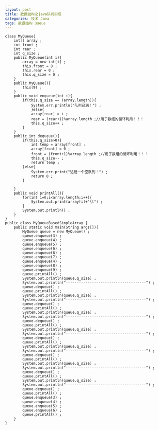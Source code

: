 ```yaml
---
layout: post
title: 数据结构之java队列实现
categories: 技术 Java
tags: 数据结构 Queue
---
```


	class MyQueue{
		int[] array ;
		int front ;
		int rear ;
		int q_size ;
		public MyQueue(int i){
			array = new int[i] ;
			this.front = 0 ;
			this.rear = 0 ;
			this.q_size = 0 ;
		}
		public MyQueue(){
			this(9) ;
		}
		public void enqueue(int i){
			if(this.q_size == (array.length)){
				System.err.println("队列已满！") ;
				}else{
				array[rear] = i ;
				rear = (rear+1)%array.length ;//用于数组的循环利用！！！
				this.q_size++ ;
			}
		}
		public int dequeue(){
			if(this.q_size>0){
				int temp = array[front] ;
				array[front] = 0 ;
				front = (front+1)%array.length ;//用于数组的循环利用！！！
				this.q_size-- ;
				return temp ;
			}else{
				System.err.print("这是一个空队列！") ;
				return 0 ;
			}
			
		}
		public void printAll(){
			for(int i=0;i<array.length;i++){
				System.out.print(array[i]+"\t") ;
			}
			System.out.println() ;
		}
	}
	public class MyQueueBasedSimpleArray {
		public static void main(String args[]){
			MyQueue queue = new MyQueue() ;
			queue.enqueue(3) ;
			queue.enqueue(4) ;
			queue.enqueue(5) ;
			queue.enqueue(6) ;
			queue.enqueue(6) ;
			queue.enqueue(7) ;
			queue.enqueue(4) ;
			queue.enqueue(8) ;
			queue.enqueue(9) ;
			queue.printAll() ;
			System.out.println(queue.q_size) ;
			System.out.println("-------------------------------------") ;
			queue.dequeue() ;
			queue.printAll() ;
			System.out.println(queue.q_size) ;
			System.out.println("-------------------------------------") ;
			queue.dequeue() ;
			queue.printAll() ;
			System.out.println(queue.q_size) ;
			System.out.println("-------------------------------------") ;
			queue.dequeue() ;
			queue.printAll() ;
			System.out.println(queue.q_size) ;
			System.out.println("-------------------------------------") ;
			queue.dequeue() ;
			queue.printAll() ;
			System.out.println(queue.q_size) ;
			System.out.println("-------------------------------------") ;
			queue.dequeue() ;
			queue.printAll() ;
			System.out.println(queue.q_size) ;
			System.out.println("-------------------------------------") ;
			queue.dequeue() ;
			queue.printAll() ;
			System.out.println(queue.q_size) ;
			System.out.println("-------------------------------------") ;
			queue.dequeue() ;
			queue.printAll() ;
			queue.enqueue(3) ;
			queue.enqueue(4) ;
			queue.enqueue(5) ;
			queue.enqueue(6) ;
			queue.printAll() ;
		}
	}

